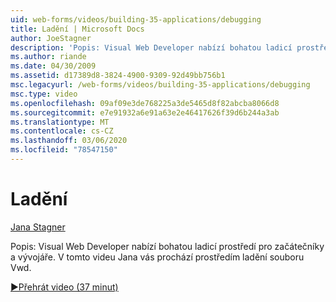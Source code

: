 ```yaml
---
uid: web-forms/videos/building-35-applications/debugging
title: Ladění | Microsoft Docs
author: JoeStagner
description: 'Popis: Visual Web Developer nabízí bohatou ladicí prostředí pro začátečníky a vývojáře. V tomto videu Jana vás provede VW...'
ms.author: riande
ms.date: 04/30/2009
ms.assetid: d17389d8-3824-4900-9309-92d49bb756b1
msc.legacyurl: /web-forms/videos/building-35-applications/debugging
msc.type: video
ms.openlocfilehash: 09af09e3de768225a3de5465d8f82abcba8066d8
ms.sourcegitcommit: e7e91932a6e91a63e2e46417626f39d6b244a3ab
ms.translationtype: MT
ms.contentlocale: cs-CZ
ms.lasthandoff: 03/06/2020
ms.locfileid: "78547150"
---
```

# <a name="debugging"></a>Ladění

[Jana Stagner](https://github.com/JoeStagner)

Popis: Visual Web Developer nabízí bohatou ladicí prostředí pro začátečníky a vývojáře. V tomto videu Jana vás prochází prostředím ladění souboru Vwd.

[&#9654;Přehrát video (37 minut)](https://channel9.msdn.com/Blogs/ASP-NET-Site-Videos/debugging)
